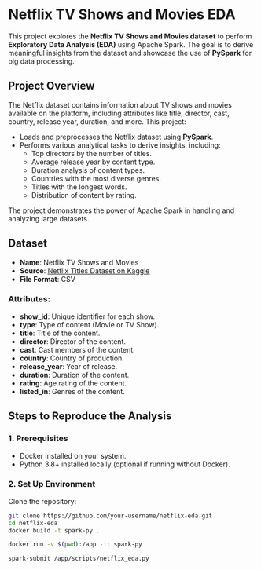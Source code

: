 # Netflix TV Shows and Movies EDA

This project explores the **Netflix TV Shows and Movies dataset** to perform **Exploratory Data Analysis (EDA)** using Apache Spark. The goal is to derive meaningful insights from the dataset and showcase the use of **PySpark** for big data processing.

## Project Overview

The Netflix dataset contains information about TV shows and movies available on the platform, including attributes like title, director, cast, country, release year, duration, and more. This project:

- Loads and preprocesses the Netflix dataset using **PySpark**.
- Performs various analytical tasks to derive insights, including:
  - Top directors by the number of titles.
  - Average release year by content type.
  - Duration analysis of content types.
  - Countries with the most diverse genres.
  - Titles with the longest words.
  - Distribution of content by rating.
  
The project demonstrates the power of Apache Spark in handling and analyzing large datasets.

## Dataset

- **Name**: Netflix TV Shows and Movies
- **Source**: [Netflix Titles Dataset on Kaggle](https://www.kaggle.com/datasets)
- **File Format**: CSV

### Attributes:
- **show_id**: Unique identifier for each show.
- **type**: Type of content (Movie or TV Show).
- **title**: Title of the content.
- **director**: Director of the content.
- **cast**: Cast members of the content.
- **country**: Country of production.
- **release_year**: Year of release.
- **duration**: Duration of the content.
- **rating**: Age rating of the content.
- **listed_in**: Genres of the content.

## Steps to Reproduce the Analysis

### 1. Prerequisites
- Docker installed on your system.
- Python 3.8+ installed locally (optional if running without Docker).

### 2. Set Up Environment

Clone the repository:

```bash
git clone https://github.com/your-username/netflix-eda.git
cd netflix-eda
docker build -t spark-py .

docker run -v $(pwd):/app -it spark-py

spark-submit /app/scripts/netflix_eda.py


